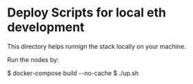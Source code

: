 
# Deploy Scripts for local eth development

This directory helps runnign the stack locally on your machine.

Run the nodes by:

$ docker-compose build --no-cache
$ ./up.sh
